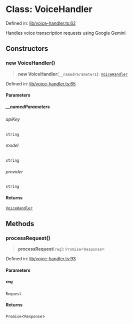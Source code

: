# Class: VoiceHandler

Defined in: [lib/voice-handler.ts:62](https://github.com/GeoDaCenter/openassistant/blob/a1f850931f3d8289e0a4c297ef4b317a2f84235b/packages/core/src/lib/voice-handler.ts#L62)

Handles voice transcription requests using Google Gemini

## Constructors

### new VoiceHandler()

> **new VoiceHandler**(`__namedParameters`): [`VoiceHandler`](VoiceHandler.md)

Defined in: [lib/voice-handler.ts:65](https://github.com/GeoDaCenter/openassistant/blob/a1f850931f3d8289e0a4c297ef4b317a2f84235b/packages/core/src/lib/voice-handler.ts#L65)

#### Parameters

##### \_\_namedParameters

###### apiKey

`string`

###### model

`string`

###### provider

`string`

#### Returns

[`VoiceHandler`](VoiceHandler.md)

## Methods

### processRequest()

> **processRequest**(`req`): `Promise`\<`Response`\>

Defined in: [lib/voice-handler.ts:93](https://github.com/GeoDaCenter/openassistant/blob/a1f850931f3d8289e0a4c297ef4b317a2f84235b/packages/core/src/lib/voice-handler.ts#L93)

#### Parameters

##### req

`Request`

#### Returns

`Promise`\<`Response`\>
